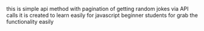 this is simple api method with pagination of getting random jokes via API calls
it is created to learn easily for javascript beginner students for grab the functionality easily
